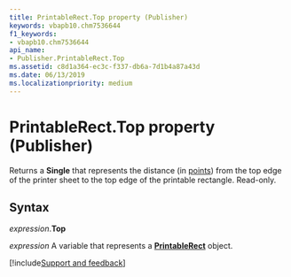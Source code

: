 ```yaml
---
title: PrintableRect.Top property (Publisher)
keywords: vbapb10.chm7536644
f1_keywords:
- vbapb10.chm7536644
api_name:
- Publisher.PrintableRect.Top
ms.assetid: c8d1a364-ec3c-f337-db6a-7d1b4a87a43d
ms.date: 06/13/2019
ms.localizationpriority: medium
---
```



# PrintableRect.Top property (Publisher)

Returns a **Single** that represents the distance (in [points](../language/glossary/vbe-glossary.md#point)) from the top edge of the printer sheet to the top edge of the printable rectangle. Read-only.


## Syntax

_expression_.**Top**

_expression_ A variable that represents a **[PrintableRect](Publisher.PrintableRect.md)** object.


[!include[Support and feedback](~/includes/feedback-boilerplate.md)]